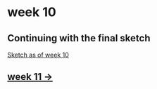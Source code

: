 # week 10

## Continuing with the final sketch



[Sketch as of week 10](https://sylvain-girard.github.io/Slave2theAlgo2020/week10/chromaesthetorweek10/)

## [week 11 ->](https://sylvain-girard.github.io/Slave2theAlgo2020/week11/)
